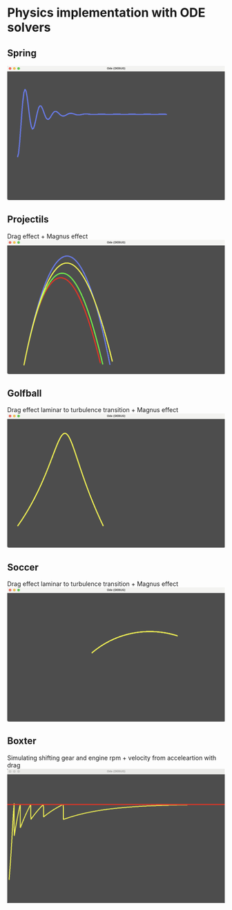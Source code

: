 # Physics implementation with ODE solvers
## Spring
![Spring](https://raw.githubusercontent.com/eadgyo/physicsImplementation/main/screenshots/spring.png)

## Projectils
Drag effect + Magnus effect
![Projectile view left view](https://raw.githubusercontent.com/eadgyo/physicsImplementation/main/screenshots/projectiles.png)

## Golfball
Drag effect laminar to turbulence transition + Magnus effect
![Golf view left view](https://raw.githubusercontent.com/eadgyo/physicsImplementation/main/screenshots/golfball.png)

## Soccer
Drag effect laminar to turbulence transition + Magnus effect
![Soccer ball top view](https://raw.githubusercontent.com/eadgyo/physicsImplementation/main/screenshots/soccer.png)

## Boxter
Simulating shifting gear and engine rpm + velocity from acceleartion with drag
![Boxter engine rpm / time](https://raw.githubusercontent.com/eadgyo/physicsImplementation/main/screenshots/boxter.png)
